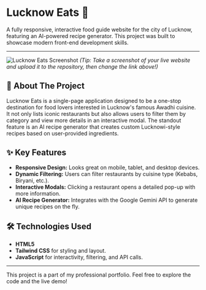 # Lucknow Eats 🍲

A fully responsive, interactive food guide website for the city of Lucknow, featuring an AI-powered recipe generator. This project was built to showcase modern front-end development skills.

---

![Lucknow Eats Screenshot](C:\Users\ujjya\OneDrive\Documents\Pictures\Screenshots)
*(Tip: Take a screenshot of your live website and upload it to the repository, then change the link above!)*

## 🌟 About The Project

Lucknow Eats is a single-page application designed to be a one-stop destination for food lovers interested in Lucknow's famous Awadhi cuisine. It not only lists iconic restaurants but also allows users to filter them by category and view more details in an interactive modal. The standout feature is an AI recipe generator that creates custom Lucknowi-style recipes based on user-provided ingredients.

## ✨ Key Features

* **Responsive Design:** Looks great on mobile, tablet, and desktop devices.
* **Dynamic Filtering:** Users can filter restaurants by cuisine type (Kebabs, Biryani, etc.).
* **Interactive Modals:** Clicking a restaurant opens a detailed pop-up with more information.
* **AI Recipe Generator:** Integrates with the Google Gemini API to generate unique recipes on the fly.

## 🛠️ Technologies Used

* **HTML5**
* **Tailwind CSS** for styling and layout.
* **JavaScript** for interactivity, filtering, and API calls.


---

This project is a part of my professional portfolio. Feel free to explore the code and the live demo!
